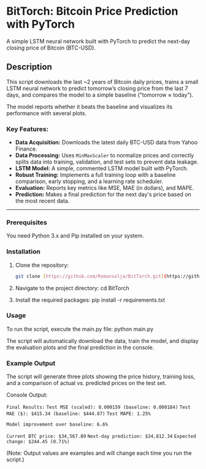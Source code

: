 # BitTorch: Bitcoin Price Prediction with PyTorch

A simple LSTM neural network built with PyTorch to predict the next-day closing price of Bitcoin (BTC-USD).

## Description

This script downloads the last ~2 years of Bitcoin daily prices, trains a small LSTM neural network to predict tomorrow’s closing price from the last 7 days, and compares the model to a simple baseline ("tomorrow ≈ today").

The model reports whether it beats the baseline and visualizes its performance with several plots.

### Key Features:
- **Data Acquisition:** Downloads the latest daily BTC-USD data from Yahoo Finance.
- **Data Processing:** Uses `MinMaxScaler` to normalize prices and correctly splits data into training, validation, and test sets to prevent data leakage.
- **LSTM Model:** A simple, commented LSTM model built with PyTorch.
- **Robust Training:** Implements a full training loop with a baseline comparison, early stopping, and a learning rate scheduler.
- **Evaluation:** Reports key metrics like MSE, MAE (in dollars), and MAPE.
- **Prediction:** Makes a final prediction for the next day's price based on the most recent data.

---

### Prerequisites

You need Python 3.x and Pip installed on your system.

### Installation

1. Clone the repository:
   ```sh
   git clone [https://github.com/Romansolja/BitTorch.git](https://github.com/Romansolja/BitTorch.git)

2. Navigate to the project directory:
     cd BitTorch

3. Install the required packages:
     pip install -r requirements.txt

### Usage

To run the script, execute the main.py file:
  python main.py

The script will automatically download the data, train the model, and display the evaluation plots and the final prediction in the console.

### Example Output

The script will generate three plots showing the price history, training loss, and a comparison of actual vs. predicted prices on the test set.

Console Output:

  `Final Results:`
  `Test MSE (scaled): 0.000159 (baseline: 0.000184)`
  `Test MAE ($): $415.34 (baseline: $444.87)`
  `Test MAPE: 1.25%`

  `Model improvement over baseline: 6.6%`

  `Current BTC price: $34,567.89`
  `Next-day prediction: $34,812.34`
  `Expected change: $244.45 (0.71%)`
  
(Note: Output values are examples and will change each time you run the script.)
